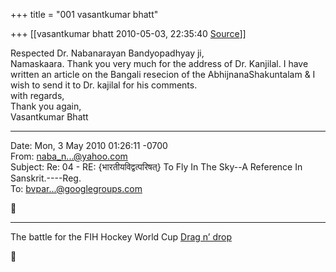 +++
title = "001 vasantkumar bhatt"

+++
[[vasantkumar bhatt	2010-05-03, 22:35:40 [Source](https://groups.google.com/g/bvparishat/c/MhLJF-B3h6o)]]



Respected Dr. Nabanarayan Bandyopadhyay ji,  
Namaskaara. Thank you very much for the address of Dr. Kanjilal. I have written an article on the Bangali resecion of the AbhijnanaShakuntalam & I wish to send it to Dr. kajilal for his comments.  
with regards,  
Thank you again,  
Vasantkumar Bhatt  
  

------------------------------------------------------------------------

Date: Mon, 3 May 2010 01:26:11 -0700  
From: [naba_n...@yahoo.com]()  
Subject: Re: 04 - RE: {भारतीयविद्वत्परिषत्} To Fly In The Sky--A Reference In Sanskrit.----Reg.  
To: [bvpar...@googlegroups.com]()



------------------------------------------------------------------------

The battle for the FIH Hockey World Cup [Drag n’ drop](http://specials.msn.co.in/sp10/hockey/index.aspx)



